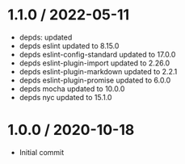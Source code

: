 1.1.0 / 2022-05-11
==================

  * depds: updated
  * depds eslint updated to 8.15.0
  * depds eslint-config-standard updated to 17.0.0
  * depds eslint-plugin-import updated to 2.26.0
  * depds eslint-plugin-markdown updated to 2.2.1
  * depds eslint-plugin-promise updated to 6.0.0
  * depds mocha updated to 10.0.0
  * depds nyc updated to 15.1.0

1.0.0 / 2020-10-18
==================

  * Initial commit
